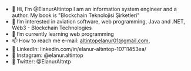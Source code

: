 - 👋 Hi, I’m @ElanurAltintop I am an information system engineer and a author. My book is "Blockchain Teknolojisi Şirketleri"
- 👀 I’m interested in aviation software, web programming, Java and .NET, Web3 - Blockchain Technologies
- 🌱 I’m currently learning web programming
- 📫 How to reach me e-mail: altintopelanur01@gmail.com, 
- 📌 LinkedIn: linkedin.com/in/elanur-altıntop-10711453ea/
- 📌 Instagram: @elanur.altintop
- 📌 Twitter: @ElanurAltntp

<!---
ElanurAltintop/ElanurAltintop is a ✨ special ✨ repository because its `README.md` (this file) appears on your GitHub profile.
You can click the Preview link to take a look at your changes.
--->
